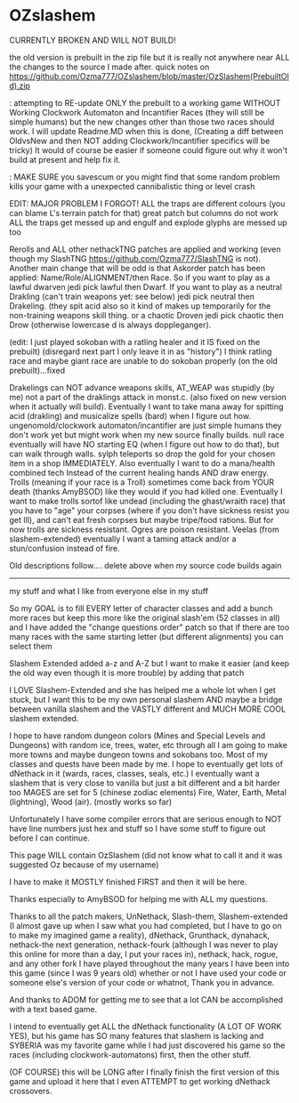 # OZslashem

CURRENTLY BROKEN AND WILL NOT BUILD!

the old version is prebuilt in the zip file but it is really not anywhere near ALL the changes to the source I made after.
quick notes on https://github.com/Ozma777/OZslashem/blob/master/OzSlashem(PrebuiltOld).zip

<NEW NOTES>:
 attempting to RE-update ONLY the prebuilt to a working game WITHOUT Working Clockwork Automaton and Incantifier Races 
  (they will still be simple humans) but the new changes other than those two races should work.
  I will update Readme.MD when this is done,
  (Creating a diff between OldvsNew and then NOT adding Clockwork/Incantifier specifics will be tricky)
  It would of course be easier if someone could figure out why it won't build at present and help fix it.
 
<OLD NOTES>:
MAKE SURE you savescum or you might find that some random problem kills your game with a unexpected cannibalistic thing or level crash

EDIT: MAJOR PROBLEM I FORGOT! ALL the traps are different colours (you can blame L's terrain patch for that)
great patch but columns do not work ALL the traps get messed up and engulf and explode glyphs are messed up too

Rerolls and ALL other nethackTNG patches are applied and working (even though my SlashTNG https://github.com/Ozma777/SlashTNG is not).
Another main change that will be odd is that Askorder patch has been applied:
Name/Role/ALIGNMENT/then Race.
So if you want to play as a lawful dwarven jedi pick lawful then Dwarf.
If you want to play as a neutral Drakling (can't train weapons yet: see below) jedi pick neutral then Drakeling.
(they spit acid also so it kind of makes up temporarily for the non-training weapons skill thing.
or a chaotic Droven jedi pick chaotic then Drow (otherwise lowercase d is always doppleganger).

(edit: I just played sokoban with a ratling healer and it IS fixed on the prebuilt)
(disregard next part I only leave it in as "history")
I think ratling race and maybe giant race are unable to do sokoban properly (on the old prebuilt)...fixed

Drakelings can NOT advance weapons skills, AT_WEAP was stupidly (by me) not a part of the draklings attack in monst.c.
(also fixed on new version when it actually will build).
Eventually I want to take mana away for spitting acid (drakling) and musicalize spells (bard) when I figure out how.
ungenomold/clockwork automaton/incantifier are just simple humans they don't work yet but might work when my new source finally builds.
null race eventually will have NO starting EQ (when I figure out how to do that), but can walk through walls.
sylph teleports so drop the gold for your chosen item in a shop IMMEDIATELY. Also eventually I want to do a mana/health combined tech
Instead of the current healing hands AND draw energy.
Trolls (meaning if your race is a Troll) sometimes come back from YOUR death (thanks AmyBSOD) like they would if you had killed one.
Eventually I want to make trolls sortof like undead (including the ghast/wraith race) that you have to "age" your corpses (where if you 
don't have sickness resist you get Ill), and can't eat fresh corpses but maybe tripe/food rations. 
But for now trolls are sickness resistant.
Ogres are poison resistant.
Veelas (from slashem-extended) eventually I want a taming attack and/or a stun/confusion instead of fire.

Old descriptions follow.... delete above when my source code builds again
_____________________________________________________________________________________________________________
my stuff and what I like from everyone else in my stuff

So my GOAL is to fill EVERY letter of character classes and add a bunch more races but keep this more like the original slash'em
(52 classes in all) and I have added the "change questions order" patch so that if there are too many races with the same
starting letter (but different alignments) you can select them

Slashem Extended added a-z and A-Z but I want to make it easier (and keep the old way even though it is more trouble) by
adding that patch

I LOVE Slashem-Extended and she has helped me a whole lot when I get stuck, but I want this to be my own personal slashem
AND maybe a bridge between vanilla slashem and the VASTLY different and MUCH MORE COOL slashem extended.

I hope to have random dungeon colors (Mines and Special Levels and Dungeons) with random ice, trees, water, etc through all
I am going to make more towns and maybe dungeon towns and sokobans too.
Most of my classes and quests have been made by me.
I hope to eventually get lots of dNethack in it (wards, races, classes, seals, etc.)
I eventually want a slashem that is very close to vanilla but just a bit different and a bit harder too
MAGES are set for 5 (chinese zodiac elements) Fire, Water, Earth, Metal (lightning), Wood (air). (mostly works so far)

Unfortunately I have some compiler errors that are serious enough to NOT have line numbers just hex and stuff so I have some stuff
to figure out before I can continue.

This page WILL contain OzSlashem (did not know what to call it and it was suggested Oz because of my username)

I have to make it MOSTLY finished FIRST and then it will be here.

Thanks especially to AmyBSOD for helping me with ALL my questions.

Thanks to all the patch makers, UnNethack, Slash-them, Slashem-extended (I almost gave up when I saw what you had completed, but I have to go on to make my imagined game a reality), dNethack, Grunthack, dynahack, nethack-the next generation, nethack-fourk (although I was never to play this online for more than a day, I put your races in), nethack, hack, rogue, and any other fork I have played throughout the many years I have been into this game (since I was 9 years old) whether or not I have used your code or someone else's version of your code or whatnot, Thank you in advance.

And thanks to ADOM for getting me to see that a lot CAN be accomplished with a text based game.

I intend to eventually get ALL the dNethack functionality (A LOT OF WORK YES), but his game has SO many features that slashem is lacking and SYBERIA was my favorite game while I had just discovered his game so the races (including clockwork-automatons) first, then the other stuff.

(OF COURSE) this will be LONG after I finally finish the first version of this game and upload it here that I even ATTEMPT to get working dNethack crossovers.
